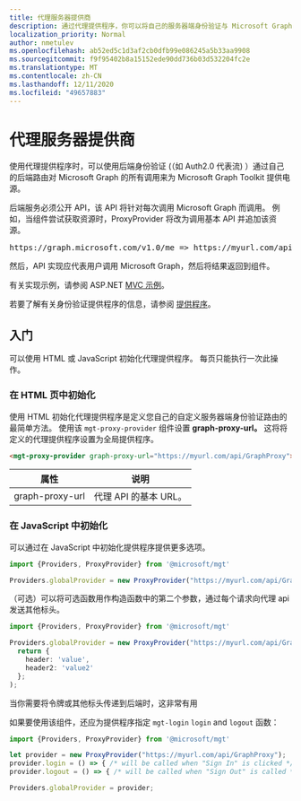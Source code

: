 ```yaml
---
title: 代理服务器提供商
description: 通过代理提供程序，你可以将自己的服务器端身份验证与 Microsoft Graph Toolkit。
localization_priority: Normal
author: nmetulev
ms.openlocfilehash: ab52ed5c1d3af2cb0dfb99e086245a5b33aa9908
ms.sourcegitcommit: f9f95402b8a15152ede90dd736b03d532204fc2e
ms.translationtype: MT
ms.contentlocale: zh-CN
ms.lasthandoff: 12/11/2020
ms.locfileid: "49657883"
---
```

# <a name="proxy-provider"></a>代理服务器提供商

使用代理提供程序时，可以使用后端身份验证 (（如 Auth2.0 代表流) ）通过自己的后端路由对 Microsoft Graph 的所有调用来为 Microsoft Graph Toolkit 提供电源。

后端服务必须公开 API，该 API 将针对每次调用 Microsoft Graph 而调用。 例如，当组件尝试获取资源时，ProxyProvider 将改为调用基本 API 并追加该资源。

<pre>https://graph.microsoft.com/v1.0/me => https://myurl.com/api/GraphProxy/v1.0/me</pre> 

然后，API 实现应代表用户调用 Microsoft Graph，然后将结果返回到组件。

有关实现示例，请参阅 ASP.NET [MVC 示例](https://github.com/microsoftgraph/microsoft-graph-toolkit/tree/master/samples/proxy-provider-asp-net-mvc)。 

若要了解有关身份验证提供程序的信息，请参阅 [提供程序](./providers.md)。

## <a name="get-started"></a>入门

可以使用 HTML 或 JavaScript 初始化代理提供程序。 每页只能执行一次此操作。

### <a name="initialize-in-your-html-page"></a>在 HTML 页中初始化

使用 HTML 初始化代理提供程序是定义您自己的自定义服务器端身份验证路由的最简单方法。 使用该 `mgt-proxy-provider` 组件设置 **graph-proxy-url。** 这将将定义的代理提供程序设置为全局提供程序。

```html
<mgt-proxy-provider graph-proxy-url="https://myurl.com/api/GraphProxy"></mgt-proxy-provider>
```

| 属性 | 说明 |
| --- | --- |
| graph-proxy-url  | 代理 API 的基本 URL。 |


### <a name="initialize-in-javascript"></a>在 JavaScript 中初始化

可以通过在 JavaScript 中初始化提供程序提供更多选项。

```ts
import {Providers, ProxyProvider} from '@microsoft/mgt'

Providers.globalProvider = new ProxyProvider("https://myurl.com/api/GraphProxy");
```

（可选）可以将可选函数用作构造函数中的第二个参数，通过每个请求向代理 api 发送其他标头。

```ts
import {Providers, ProxyProvider} from '@microsoft/mgt'

Providers.globalProvider = new ProxyProvider("https://myurl.com/api/GraphProxy", async () => {
  return {
    header: 'value',
    header2: 'value2'
  };
);
```

当你需要将令牌或其他标头传递到后端时，这非常有用

如果要使用该组件，还应为提供程序指定 `mgt-login` `login` and `logout` 函数：

```ts
import {Providers, ProxyProvider} from '@microsoft/mgt'

let provider = new ProxyProvider("https://myurl.com/api/GraphProxy");
provider.login = () => { /* will be called when "Sign In" is clicked */ };
provider.logout = () => { /* will be called when "Sign Out" is called */ };

Providers.globalProvider = provider;
```

